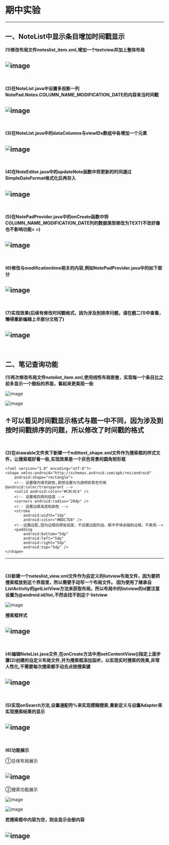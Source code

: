 # 期中实验
---
## 一、NoteList中显示条目增加时间戳显示

**(1)修改布局文件noteslist_item.xml,增加一个textview并加上整体布局**

![image](https://github.com/newass001/Android/blob/master/ScreenShots/qizhong(1).jpg)
---
<br>

**(2)在NoteList.java中设置多投影一列NotePad.Notes.COLUMN_NAME_MODIFICATION_DATE的内容来当时间戳**

![image](https://github.com/newass001/Android/blob/master/ScreenShots/qizhong(2).jpg)
---
<br>

**(3)在NoteList.java中的dataColumns与viewIDs数组中各增加一个元素**

![image](https://github.com/newass001/Android/blob/master/ScreenShots/qizhong(3).jpg)
---
<br>

**(4)在NoteEditor.java中的updateNote函数中将更新的时间通过SimpleDateFormat格式化后再存入**

![image](https://github.com/newass001/Android/blob/master/ScreenShots/qizhong(4).jpg)
---
<br>

**(5)在NotePadProvider.java中的onCreate函数中将COLUMN_NAME_MODIFICATION_DATE列的数据类型修改为TEXT(不改好像也不影响功能= =)**

![image](https://github.com/newass001/Android/blob/master/ScreenShots/qizhong(5).jpg)
---
<br>

**(6)修改与modificationtime相关的内容,例如NotePadProvider.java中的如下部分**

![image](https://github.com/newass001/Android/blob/master/ScreenShots/qizhong(6).jpg)
---
<br>

**(7)实现效果(后续有修改时间戳格式，因为涉及到排序问题，请在题二(1)中查看，懒得重新编辑上半部分文档了)**

![image](https://github.com/newass001/Android/blob/master/ScreenShots/qizhongres(1).jpg)
---
<br>


## 二、笔记查询功能

**(1)再次修改布局文件notelist_item.xml,使用线性布局嵌套，实现每一个条目比之前多显示一个图标的界面，看起来更美观一些**

![image](https://github.com/newass001/Android/blob/master/ScreenShots/qizhong(8).jpg)

![image](https://github.com/newass001/Android/blob/master/ScreenShots/qizhong(7).jpg)

**↑可以看见时间戳显示格式与题一中不同，因为涉及到按时间戳排序的问题，所以修改了时间戳的格式**
---
<br>

**(2)在drawable文件夹下新建一个edittext_shape.xml文件作为搜索框的样式文件，让搜索框好看一些,实现效果是一个灰色背景的圆角矩形框**
```
<?xml version="1.0" encoding="utf-8"?>
<shape xmlns:android="http://schemas.android.com/apk/res/android"
    android:shape="rectangle">
    <!-- 设置框内填充颜色,若想设置为为透明背景色可用@android:color/transparent -->
    <solid android:color="#C8C4C4" />
    <!-- 设置框四周的弧度 -->
    <corners android:radius="20dp" />
    <!-- 设置边框高度和颜色 -->
    <stroke
        android:width="1dp"
        android:color="#BDC7D8" />
    <!--设置边距,因为边框四周有弧度，不设置边距的话，框中字体会碰到边框，不美观-->
    <padding
        android:bottom="5dp"
        android:left="5dp"
        android:right="5dp"
        android:top="5dp" />
</shape>
```
---
<br>

**(3)新建一个noteslist_view.xml文件作为自定义的listview布局文件，因为要把搜索框放到这个界面里，所以需要手动写一个布局文件。
因为使用了继承自ListActivity的getListView方法来获取布局，所以布局中的listview的id要注意设置为@android:id/list,不然会找不到这个        listview**

![image](https://github.com/newass001/Android/blob/master/ScreenShots/qizhong(9).jpg)

**搜索框样式**

![image](https://github.com/newass001/Android/blob/master/ScreenShots/qizhong(12).jpg)
---
<br>

**(4)编辑NoteList.java文件,在onCreate方法中用setContentView()指定上面步骤(2)创建的自定义布局文件,并为搜索框添加监听，以实现实时搜索的效果,非常人性化,不需要每次搜索都手动去点按搜索键**

![image](https://github.com/newass001/Android/blob/master/ScreenShots/qizhong(10).jpg)
---
<br>

**(5)实现onSearch方法,设置通配符%来实现模糊搜索,重新定义与设置Adapter来实现搜索结果的显示**

![image](https://github.com/newass001/Android/blob/master/ScreenShots/qizhong(11).jpg)
---
<br>

**(6)功能展示**

①总体布局展示

![image](https://github.com/newass001/Android/blob/master/ScreenShots/qizhong(13).jpg)
---

②搜索功能展示

![image](https://github.com/newass001/Android/blob/master/ScreenShots/qizhong(14).jpg)

![image](https://github.com/newass001/Android/blob/master/ScreenShots/qizhong(15).jpg)

**若搜索框中内容为空，则会显示全部内容**

![image](https://github.com/newass001/Android/blob/master/ScreenShots/qizhong(16).jpg)
---
<br>

